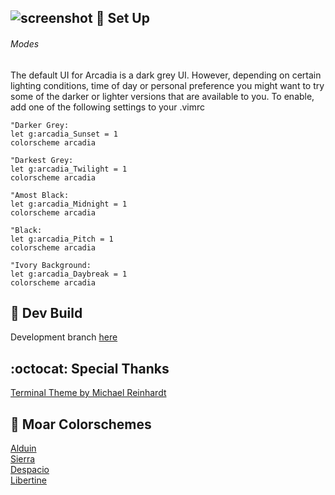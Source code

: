 ![screenshot](https://user-images.githubusercontent.com/11221489/33523899-843136aa-d7c6-11e7-897d-8ac8437d4294.png)
:space_invader: Set Up
------

###### Modes 
The default UI for Arcadia is a dark grey UI. However, depending on certain lighting conditions, time of day or personal preference you might want to try some of the darker or lighter versions that are available to you. To enable, add one of the following settings to your .vimrc 

```VimL
"Darker Grey:
let g:arcadia_Sunset = 1
colorscheme arcadia
```
```VimL
"Darkest Grey:
let g:arcadia_Twilight = 1
colorscheme arcadia
```

```VimL
"Amost Black:
let g:arcadia_Midnight = 1
colorscheme arcadia
```

```VimL
"Black:
let g:arcadia_Pitch = 1
colorscheme arcadia
```

```VimL
"Ivory Background:
let g:arcadia_Daybreak = 1
colorscheme arcadia
```

:crescent_moon: Dev Build
----------------------------
Development branch [here](https://github.com/AlessandroYorba/Arcadia/tree/nightly)

:octocat: Special Thanks
-----------------
[Terminal Theme by Michael Reinhardt](https://github.com/mreinhardt)<br>

:octopus: Moar Colorschemes
-------
[Alduin](https://github.com/AlessandroYorba/Alduin)<br>
[Sierra](https://github.com/AlessandroYorba/Sierra)<br>
[Despacio](https://github.com/AlessandroYorba/Despacio)<br>
[Libertine](https://github.com/AlessandroYorba/Libertine)<br>
